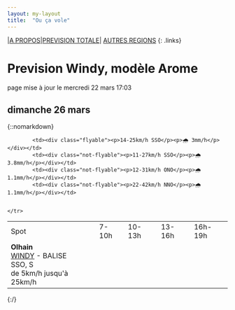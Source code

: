 ```yaml
---
layout: my-layout
title:  "Ou ça vole"
---
```


|[A PROPOS](about)|[PREVISION TOTALE](all)| [AUTRES REGIONS](others)
{: .links}

# Prevision Windy, modèle Arome
page mise à jour le mercredi 22 mars 17:03



## dimanche 26 mars

{::nomarkdown}
<table>
  <tbody>
    <tr>
      <td>Spot</td>
      <td>7-10h</td>
      <td>10-13h</td>
      <td>13-16h</td>
      <td>16h-19h</td>
    </tr>
<tr>
        <td><strong>Olhain</strong>  <br><a href="https://windy.com/50.434/2.586?50.031,2.587,8,m:e3eagft">WINDY</a> - <span class="no-balise"> BALISE </span><br> <span class="vent-favorable">SSO, S</span><br><span class="force-vent">de 5km/h jusqu'à 25km/h</span> </td>
        
            <td><div class="flyable"><p>14-25km/h SSO</p><p>🌧 3mm/h</p></div></td>
            <td><div class="not-flyable"><p>11-27km/h SSO</p><p>🌧 3.8mm/h</p></div></td>
            <td><div class="not-flyable"><p>12-31km/h ONO</p><p>🌧 1.1mm/h</p></div></td>
            <td><div class="not-flyable"><p>22-42km/h NNO</p><p>🌧 1.1mm/h</p></div></td>
            
        
    </tr>

</tbody>
</table>
{:/}
